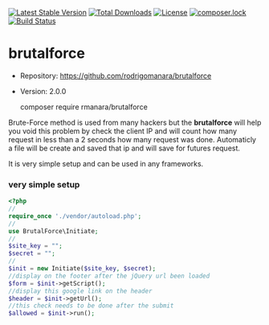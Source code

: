 [![Latest Stable Version](https://poser.pugx.org/rmanara/brutalforce/v/stable)](https://packagist.org/packages/rmanara/brutalforce)
[![Total Downloads](https://poser.pugx.org/rmanara/brutalforce/downloads)](https://packagist.org/packages/rmanara/brutalforce)
[![License](https://poser.pugx.org/rmanara/brutalforce/license)](https://packagist.org/packages/rmanara/brutalforce)
[![composer.lock](https://poser.pugx.org/rmanara/brutalforce/composerlock)](https://packagist.org/packages/rmanara/brutalforce)
[![Build Status](https://travis-ci.org/rodrigomanara/brutalforce.svg?branch=master)](https://travis-ci.org/rodrigomanara/brutalforce)

# brutalforce

* Repository: https://github.com/rodrigomanara/brutalforce
* Version: 2.0.0

    composer require rmanara/brutalforce

Brute-Force method is used from many hackers but the <b>brutalforce</b> will help you void this problem by check  the client IP and will count how many request in less than a 2 seconds how many request was done.
Automaticly a file will be create and saved that ip and will save for futures request.

It is very simple setup and can be used in any frameworks.

### very simple setup
```php
<?php
//
require_once './vendor/autoload.php';
//
use BrutalForce\Initiate;
//
$site_key = "";
$secret = "";
//
$init = new Initiate($site_key, $secret);
//display on the footer after the jQuery url been loaded
$form = $init->getScript();
//display this google link on the header
$header = $init->getUrl();
//this check needs to be done after the submit
$allowed = $init->run();

